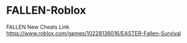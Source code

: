 # FALLEN-Roblox
FALLEN New Cheats Link https://www.roblox.com/games/10228136016/EASTER-Fallen-Survival
